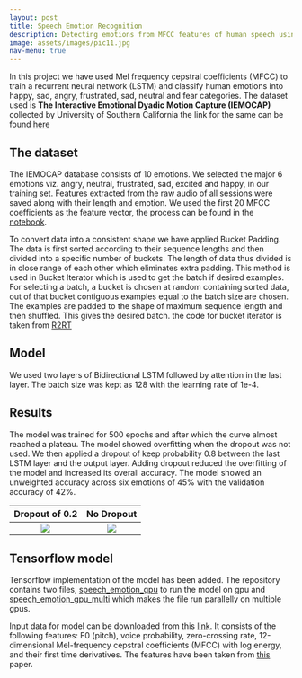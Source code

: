 ```yaml
---
layout: post
title: Speech Emotion Recognition
description: Detecting emotions from MFCC features of human speech using Deep Learning
image: assets/images/pic11.jpg
nav-menu: true
---
```


In this project we have used Mel frequency cepstral coefficients (MFCC) to train a recurrent neural network (LSTM) and classify human emotions into happy, sad, angry, frustrated, sad, neutral and fear categories. The dataset used is **The Interactive Emotional Dyadic Motion Capture (IEMOCAP)** collected by University of Southern California
the link for the same can be found [here](http://sail.usc.edu/iemocap/)

## The dataset
The IEMOCAP database consists of 10 emotions. We selected the major 6 emotions viz. angry, neutral, frustrated, sad, excited and happy, in our training set. Features extracted from the raw audio of all sessions were saved along with their length and emotion. We used the first 20 MFCC coefficients as the feature vector, the process can be found in the [notebook](https://github.com/amanbasu/speech-emotion-recognition/blob/master/create_mfcc.ipynb).

To convert data into a consistent shape we have applied Bucket Padding. The data is first sorted according to their sequence lengths and then divided into a specific number of buckets. The length of data thus divided is in close range of each other which eliminates extra padding. This method is used in Bucket Iterator which is used to get the batch if desired examples. For selecting a batch, a bucket is chosen at random containing sorted data, out of that bucket contiguous examples equal to the batch size are chosen. The examples are padded to the shape of maximum sequence length and then shuffled. This gives the desired batch.
the code for bucket iterator is taken from [R2RT](https://r2rt.com/recurrent-neural-networks-in-tensorflow-iii-variable-length-sequences.html)

## Model
We used two layers of Bidirectional LSTM followed by attention in the last layer. The batch size was kept as 128 with the learning rate of 1e-4.

## Results
The model was trained for 500 epochs and after which the curve almost reached a plateau. The model showed overfitting when the dropout was not used. We then applied a dropout of keep probability 0.8 between the last LSTM layer and the output layer. Adding dropout reduced the overfitting of the model and increased its overall accuracy. The model showed an unweighted accuracy across six emotions of 45% with the validation accuracy of 42%.

Dropout of 0.2             |  No Dropout
:-------------------------:|:-------------------------:
<img src="https://github.com/amanbasu/speech-emotion-recognition/blob/master/plot_dropout.png"/>  |  <img src="https://github.com/amanbasu/speech-emotion-recognition/blob/master/plot_no_dropout.png"/>

## Tensorflow model
Tensorflow implementation of the model has been added. The repository contains two files, [speech_emotion_gpu](https://github.com/amanbasu/speech-emotion-recognition/blob/master/speech_emotion_gpu.py) to run the model on gpu and [speech_emotion_gpu_multi](https://github.com/amanbasu/speech-emotion-recognition/blob/master/speech_emotion_gpu_multi.py) which makes the file run parallelly on multiple gpus.

Input data for model can be downloaded from this [link](https://drive.google.com/file/d/1QidPJVsdUnYXj0VAGIrffmDl3pjA6RLl/view?usp=sharing). It consists of the following features: F0 (pitch), voice probability, zero-crossing rate, 12-dimensional Mel-frequency cepstral coefficients (MFCC) with log energy, and their first time derivatives. The features have been taken from [this](https://www.microsoft.com/en-us/research/publication/high-level-feature-representation-using-recurrent-neural-network-for-speech-emotion-recognition/) paper.
